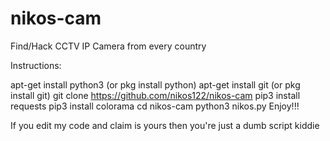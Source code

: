 # nikos-cam
Find/Hack CCTV IP Camera from every country

Instructions:

apt-get install python3 (or pkg install python)
apt-get install git (or pkg install git)
git clone https://github.com/nikos122/nikos-cam
pip3 install requests
pip3 install colorama
cd nikos-cam
python3 nikos.py
Enjoy!!!

If you edit my code and claim is yours then you're just a dumb script kiddie
